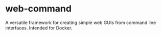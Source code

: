 # web-command
A versatile framework for creating simple web GUIs from command line interfaces. Intended for Docker.
